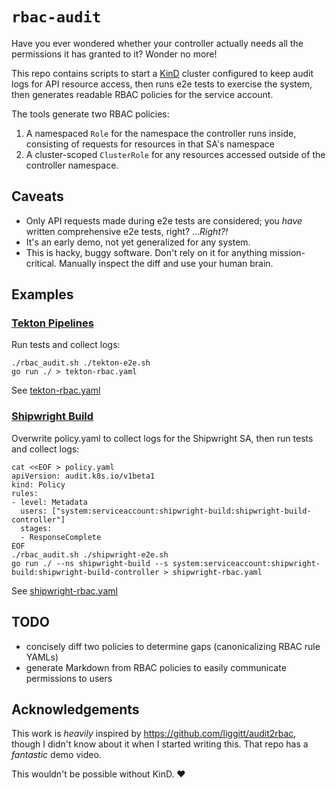# `rbac-audit`

Have you ever wondered whether your controller actually needs all the permissions it has granted to it? Wonder no more!

This repo contains scripts to start a [KinD](https://kind.sigs.k8s.io) cluster configured to keep audit logs for API resource access, then runs e2e tests to exercise the system, then generates readable RBAC policies for the service account.

The tools generate two RBAC policies:

1. A namespaced `Role` for the namespace the controller runs inside, consisting of requests for resources in that SA's namespace
1. A cluster-scoped `ClusterRole` for any resources accessed outside of the controller namespace.

## Caveats

- Only API requests made during e2e tests are considered; you _have_ written comprehensive e2e tests, right? ..._Right?!_
- It's an early demo, not yet generalized for any system.
- This is hacky, buggy software. Don't rely on it for anything mission-critical. Manually inspect the diff and use your human brain.

## Examples

### [Tekton Pipelines](https://github.com/tektoncd/pipeline)

Run tests and collect logs:

```
./rbac_audit.sh ./tekton-e2e.sh
go run ./ > tekton-rbac.yaml
```

See [tekton-rbac.yaml](./tekton-rbac.yaml)

### [Shipwright Build](https://github.com/shipwright-io/build)

Overwrite policy.yaml to collect logs for the Shipwright SA, then run tests and collect logs:

```
cat <<EOF > policy.yaml
apiVersion: audit.k8s.io/v1beta1
kind: Policy
rules:
- level: Metadata
  users: ["system:serviceaccount:shipwright-build:shipwright-build-controller"]
  stages:
  - ResponseComplete
EOF
./rbac_audit.sh ./shipwright-e2e.sh
go run ./ --ns shipwright-build --s system:serviceaccount:shipwright-build:shipwright-build-controller > shipwright-rbac.yaml
```

See [shipwright-rbac.yaml](./shipwright-rbac.yaml)

## TODO

- concisely diff two policies to determine gaps (canonicalizing RBAC rule YAMLs)
- generate Markdown from RBAC policies to easily communicate permissions to users

## Acknowledgements

This work is _heavily_ inspired by https://github.com/liggitt/audit2rbac, though I didn't know about it when I started writing this. That repo has a _fantastic_ demo video.

This wouldn't be possible without KinD. ❤️
